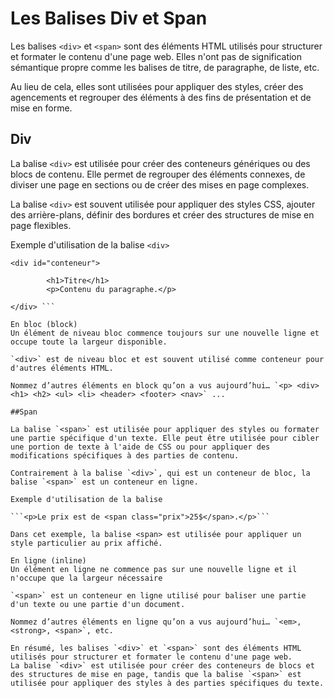 # Les Balises Div et Span

Les balises `<div>` et `<span>` sont des éléments HTML utilisés pour structurer et formater le contenu d'une page web. Elles n'ont pas de signification sémantique propre comme les balises de titre, de paragraphe, de liste, etc.

Au lieu de cela, elles sont utilisées pour appliquer des styles, créer des agencements et regrouper des éléments à des fins de présentation et de mise en forme.

## Div

La balise `<div>` est utilisée pour créer des conteneurs génériques ou des blocs de contenu. Elle permet de regrouper des éléments connexes, de diviser une page en sections ou de créer des mises en page complexes.

La balise `<div>` est souvent utilisée pour appliquer des styles CSS, ajouter des arrière-plans, définir des bordures et créer des structures de mise en page flexibles.

Exemple d'utilisation de la balise `<div>`

```
<div id="conteneur">

        <h1>Titre</h1>
        <p>Contenu du paragraphe.</p>

</div> ```

En bloc (block)
Un élément de niveau bloc commence toujours sur une nouvelle ligne et occupe toute la largeur disponible.

`<div>` est de niveau bloc et est souvent utilisé comme conteneur pour d'autres éléments HTML.

Nommez d’autres éléments en block qu’on a vus aujourd’hui… `<p> <div> <h1> <h2> <ul> <li> <header> <footer> <nav>` ...

##Span

La balise `<span>` est utilisée pour appliquer des styles ou formater une partie spécifique d'un texte. Elle peut être utilisée pour cibler une portion de texte à l'aide de CSS ou pour appliquer des modifications spécifiques à des parties de contenu.

Contrairement à la balise `<div>`, qui est un conteneur de bloc, la balise `<span>` est un conteneur en ligne.

Exemple d'utilisation de la balise

```<p>Le prix est de <span class="prix">25$</span>.</p>```

Dans cet exemple, la balise <span> est utilisée pour appliquer un style particulier au prix affiché.

En ligne (inline)
Un élément en ligne ne commence pas sur une nouvelle ligne et il n'occupe que la largeur nécessaire

`<span>` est un conteneur en ligne utilisé pour baliser une partie d'un texte ou une partie d'un document.

Nommez d’autres éléments en ligne qu’on a vus aujourd’hui… `<em>, <strong>, <span>`, etc.

En résumé, les balises `<div>` et `<span>` sont des éléments HTML utilisés pour structurer et formater le contenu d'une page web.
La balise `<div>` est utilisée pour créer des conteneurs de blocs et des structures de mise en page, tandis que la balise `<span>` est utilisée pour appliquer des styles à des parties spécifiques du texte.

